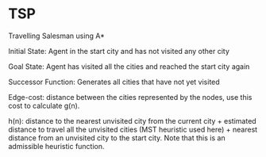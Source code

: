 # TSP
Travelling Salesman using A*

Initial State: Agent in the start city and has not visited any other city

Goal State: Agent has visited all the cities and reached the start city again

Successor Function: Generates all cities that have not yet visited

Edge-cost: distance between the cities represented by the nodes, use this cost to calculate g(n).

h(n): distance to the nearest unvisited city from the current city + estimated distance to travel all the unvisited cities (MST heuristic used here) + nearest distance from an unvisited city to the start city. Note that this is an admissible heuristic function.

